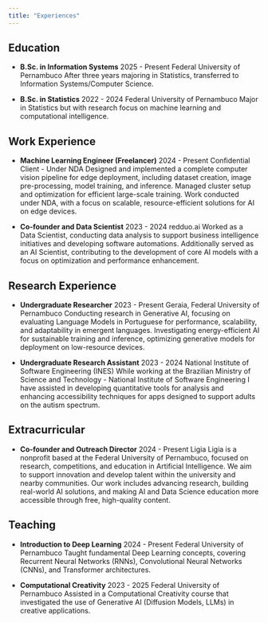 ```yaml
---
title: "Experiences"
---
```


## Education

- **B.Sc. in Information Systems**
  2025 - Present
  Federal University of Pernambuco
  After three years majoring in Statistics, transferred to Information Systems/Computer Science.

- **B.Sc. in Statistics**
  2022 - 2024
  Federal University of Pernambuco
  Major in Statistics but with research focus on machine learning and computational intelligence.

## Work Experience

- **Machine Learning Engineer (Freelancer)**
  2024 - Present
  Confidential Client - Under NDA
  Designed and implemented a complete computer vision pipeline for edge deployment, including dataset creation, image pre-processing, model training, and inference. Managed cluster setup and optimization for efficient large-scale training. Work conducted under NDA, with a focus on scalable, resource-efficient solutions for AI on edge devices.

- **Co-founder and Data Scientist**
  2023 - 2024
  redduo.ai
  Worked as a Data Scientist, conducting data analysis to support business intelligence initiatives and developing software automations. Additionally served as an AI Scientist, contributing to the development of core AI models with a focus on optimization and performance enhancement.

## Research Experience

- **Undergraduate Researcher**
  2023 - Present
  Geraia, Federal University of Pernambuco
  Conducting research in Generative AI, focusing on evaluating Language Models in Portuguese for performance, scalability, and adaptability in emergent languages. Investigating energy-efficient AI for sustainable training and inference, optimizing generative models for deployment on low-resource devices.

- **Undergraduate Research Assistant**
  2023 - 2024
  National Institute of Software Engineering (INES)
  While working at the Brazilian Ministry of Science and Technology - National Institute of Software Engineering I have assisted in developing quantitative tools for analysis and enhancing accessibility techniques for apps designed to support adults on the autism spectrum.

## Extracurricular

- **Co-founder and Outreach Director**
  2024 - Present
  Ligia
  Ligia is a nonprofit based at the Federal University of Pernambuco, focused on research, competitions, and education in Artificial Intelligence. We aim to support innovation and develop talent within the university and nearby communities. Our work includes advancing research, building real-world AI solutions, and making AI and Data Science education more accessible through free, high-quality content.

## Teaching

- **Introduction to Deep Learning**
  2024 - Present
  Federal University of Pernambuco
  Taught fundamental Deep Learning concepts, covering Recurrent Neural Networks (RNNs), Convolutional Neural Networks (CNNs), and Transformer architectures.

- **Computational Creativity**
  2023 - 2025
  Federal University of Pernambuco
  Assisted in a Computational Creativity course that investigated the use of Generative AI (Diffusion Models, LLMs) in creative applications.